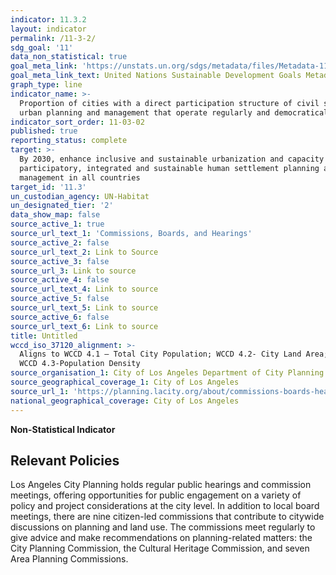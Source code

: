 ```yaml
---
indicator: 11.3.2
layout: indicator
permalink: /11-3-2/
sdg_goal: '11'
data_non_statistical: true
goal_meta_link: 'https://unstats.un.org/sdgs/metadata/files/Metadata-11-03-02.pdf'
goal_meta_link_text: United Nations Sustainable Development Goals Metadata (pdf 2066kB)
graph_type: line
indicator_name: >-
  Proportion of cities with a direct participation structure of civil society in
  urban planning and management that operate regularly and democratically
indicator_sort_order: 11-03-02
published: true
reporting_status: complete
target: >-
  By 2030, enhance inclusive and sustainable urbanization and capacity for
  participatory, integrated and sustainable human settlement planning and
  management in all countries
target_id: '11.3'
un_custodian_agency: UN-Habitat
un_designated_tier: '2'
data_show_map: false
source_active_1: true
source_url_text_1: 'Commissions, Boards, and Hearings'
source_active_2: false
source_url_text_2: Link to Source
source_active_3: false
source_url_3: Link to source
source_active_4: false
source_url_text_4: Link to source
source_active_5: false
source_url_text_5: Link to source
source_active_6: false
source_url_text_6: Link to source
title: Untitled
wccd_iso_37120_alignment: >-
  Aligns to WCCD 4.1 – Total City Population; WCCD 4.2- City Land Area; and 
  WCCD 4.3-Population Density
source_organisation_1: City of Los Angeles Department of City Planning
source_geographical_coverage_1: City of Los Angeles
source_url_1: 'https://planning.lacity.org/about/commissions-boards-hearings'
national_geographical_coverage: City of Los Angeles
---
```

**Non-Statistical Indicator**

## Relevant Policies

Los Angeles City Planning holds regular public hearings and commission meetings, offering opportunities for public engagement on a variety of policy and project considerations at the city level. In addition to local board meetings, there are nine citizen-led commissions that contribute to citywide discussions on planning and land use. The commissions meet regularly to give advice and make recommendations on planning-related matters: the City Planning Commission, the Cultural Heritage Commission, and seven Area Planning Commissions.
